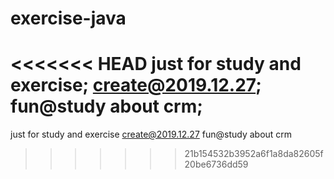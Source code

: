 # exercise-java
<<<<<<< HEAD
just for study and exercise;
create@2019.12.27;
fun@study about crm;
=======
just for study and exercise
create@2019.12.27
fun@study about crm
>>>>>>> 21b154532b3952a6f1a8da82605f20be6736dd59
